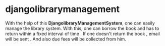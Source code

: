 # djangolibrarymanagement

With the help of this **DjangolibraryManagementSystem**, one can easily manage the library system. With this, one can borrow the book and has to return within a fixed interval of time . If one doesn't return the book , email will be sent . And also due fees will be collected from him.
